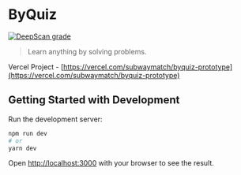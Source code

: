 # ByQuiz
<a href="https://deepscan.io/dashboard#view=project&tid=10181&pid=12879&bid=206032"><img src="https://deepscan.io/api/teams/10181/projects/12879/branches/206032/badge/grade.svg" alt="DeepScan grade"></a>

<blockquote>Learn anything by solving problems.</blockquote>

Vercel Project - [https://vercel.com/subwaymatch/byquiz-prototype](https://vercel.com/subwaymatch/byquiz-prototype)


## Getting Started with Development

Run the development server:

```bash
npm run dev
# or
yarn dev
```

Open [http://localhost:3000](http://localhost:3000) with your browser to see the result.
